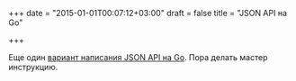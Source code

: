 +++
date = "2015-01-01T00:07:12+03:00"
draft = false
title = "JSON API на Go"

+++

<p>Еще один <a href="http://matthieurondeau.fr/api-in-golang/">вариант написания JSON API на Go</a>. Пора делать мастер инструкцию.</p>

